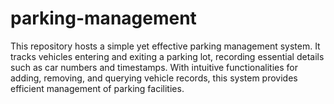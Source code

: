 # parking-management
This repository hosts a simple yet effective parking management system. It tracks vehicles entering and exiting a parking lot, recording essential details such as car numbers and timestamps. With intuitive functionalities for adding, removing, and querying vehicle records, this system provides efficient management of parking facilities.
